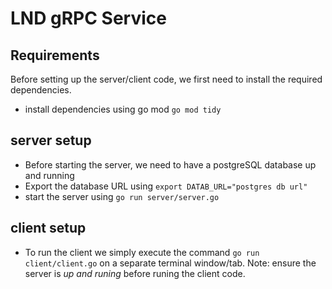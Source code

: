 # LND gRPC Service 


## Requirements 

Before setting up the server/client code, we first need to install the required dependencies.

- install dependencies using go mod ```go mod tidy```

## server setup 

- Before starting the server, we need to have a postgreSQL database up and running
- Export the database URL using `export DATAB_URL="postgres db url"`
- start the server using `go run server/server.go`

## client setup 
- To run the client we simply execute the command `go run client/client.go` on a separate terminal window/tab. Note: ensure the server is *_up and runing_* before runing the client code.  